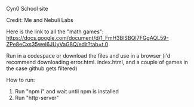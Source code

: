 Cyn0
School site

Credit: Me and Nebuli Labs

Here is the link to all the "math games":
https://docs.google.com/document/d/1_FmH3BlSBQI7FGgAQL59-ZPe8eCxs35wel6JUyVaG8Q/edit?tab=t.0

Run in a codespace or download the files and use in a browser (i'd recommend downloading error.html. index.html, and a couple of games in the case github gets filtered)

How to run:
1. Run "npm i" and wait until npm is installed
2. Run "http-server"
